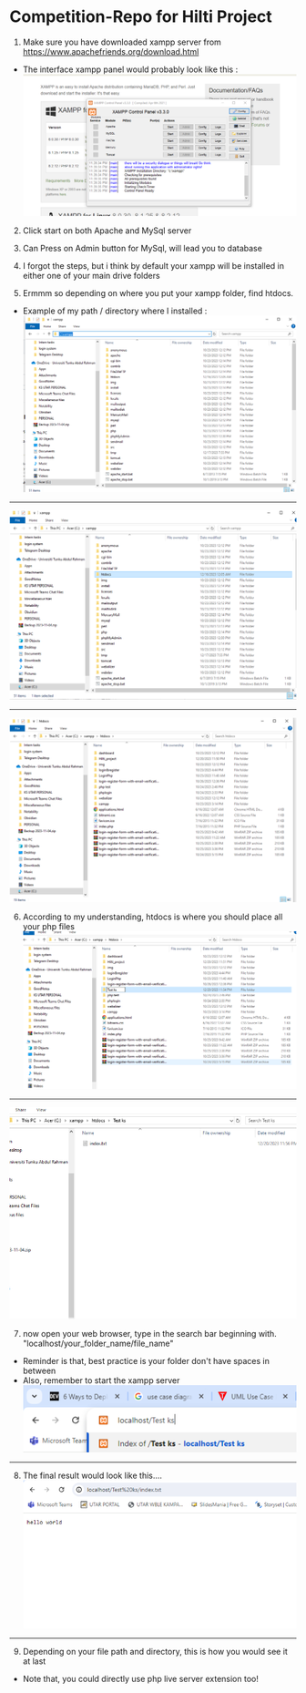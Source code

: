 # Competition-Repo for Hilti Project

1) Make sure you have downloaded xampp server from <https://www.apachefriends.org/download.html>

* The interface xampp panel would probably look like this :
![xampp panel screenshot](image.png)

2) Click start on both Apache and MySql server

3) Can Press on Admin button for MySql, will lead you to database

4) I forgot the steps, but i think by default your xampp will be installed in either one of your main drive folders

5) Ermmm so depending on where you put your xampp folder, find htdocs.
- Example of my path / directory where I installed : 
![Screenshot-2](image-1.png)

<hr>

![Alt text](image-2.png)
<hr>

![Alt text](image-3.png)

6) According to my understanding, htdocs is where you should place all your php files
![Alt text](image-4.png)

<hr>

![Alt text](image-5.png)
<br>

7) now open your web browser, type in the search bar beginning with. "localhost/your_folder_name/file_name"
- Reminder is that, best practice is your folder don't have spaces in between
- Also, remember to start the xampp server
![Alt text](image-6.png)
<hr>

8) The final result would look like this....
![Alt text](image-7.png)
<hr>

9) Depending on your file path and directory, this is how you would see it at last
- Note that, you could directly use php live server extension too!


